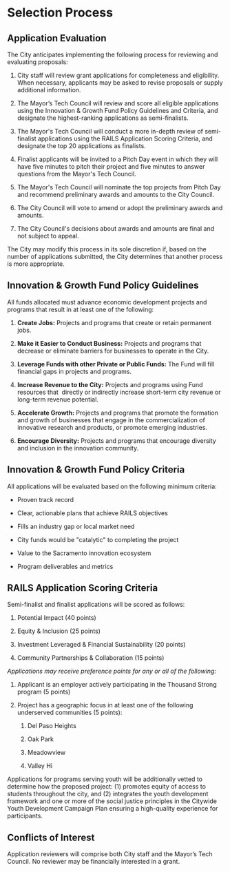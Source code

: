 # Selection Process

## Application Evaluation

The City anticipates implementing the following process for reviewing and evaluating proposals:

1. City staff will review grant applications for completeness and eligibility. When necessary, applicants may be asked to revise proposals or supply additional information.

2. The Mayor’s Tech Council will review and score all eligible applications using the Innovation & Growth Fund Policy Guidelines and Criteria, and designate the highest-ranking applications as semi-finalists.

3. The Mayor's Tech Council will conduct a more in-depth review of semi-finalist applications using the RAILS Application Scoring Criteria, and designate the top 20 applications as finalists.

4. Finalist applicants will be invited to a Pitch Day event in which they will have five minutes to pitch their project and five minutes to answer questions from the Mayor's Tech Council.

5. The Mayor's Tech Council will nominate the top projects from Pitch Day and recommend preliminary awards and amounts to the City Council.

6. The City Council will vote to amend or adopt the preliminary awards and amounts.

7. The City Council's decisions about awards and amounts are final and not subject to appeal.

The City may modify this process in its sole discretion if, based on the number of applications submitted, the City determines that another process is more appropriate.

## Innovation & Growth Fund Policy Guidelines

All funds allocated must advance economic development projects and programs that result in at least one of the following:

1. **Create Jobs:** Projects and programs that create or retain permanent jobs.  

2. **Make it Easier to Conduct Business:** Projects and programs that decrease or eliminate barriers for businesses to operate in the City.  

3. **Leverage Funds with other Private or Public Funds:** The Fund will fill financial gaps in projects and programs.  

4. **Increase Revenue to the City:** Projects and programs using Fund resources that  directly or indirectly increase short-term city revenue or long-term revenue potential.

5. **Accelerate Growth:** Projects and programs that promote the formation and growth of businesses that engage in the commercialization of innovative research and products, or promote emerging industries.  

6. **Encourage Diversity:** Projects and programs that encourage diversity and inclusion in the innovation community.

## Innovation & Growth Fund Policy Criteria

All applications will be evaluated based on the following minimum criteria:

* Proven track record

* Clear, actionable plans that achieve RAILS objectives

* Fills an industry gap or local market need

* City funds would be "catalytic" to completing the project

* Value to the Sacramento innovation ecosystem

* Program deliverables and metrics

## RAILS Application Scoring Criteria

Semi-finalist and finalist applications will be scored as follows:

1. Potential Impact (40 points)

2. Equity & Inclusion (25 points)

3. Investment Leveraged & Financial Sustainability (20 points)

4. Community Partnerships & Collaboration (15 points)

*Applications may receive preference points for any or all of the following:*

1. Applicant is an employer actively participating in the Thousand Strong program (5 points)

2. Project has a geographic focus in at least one of the following underserved communities (5 points):

    1. Del Paso Heights

    2. Oak Park

    3. Meadowview

    4. Valley Hi

Applications for programs serving youth will be additionally vetted to determine how the proposed project: (1) promotes equity of access to students throughout the city, and (2) integrates the youth development framework and one or more of the social justice principles in the Citywide Youth Development Campaign Plan ensuring a high-quality experience for participants.

## Conflicts of Interest

Application reviewers will comprise both City staff and the Mayor’s Tech Council. No reviewer may be financially interested in a grant.
